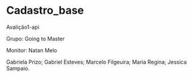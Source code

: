 # Cadastro_base
Avalição1-api

Grupo: Going to Master

Monitor: Natan Melo

Gabriela Prizo;
Gabriel Esteves;
Marcelo Filgeuira;
Maria Regina;
Jessica Sampaio.
